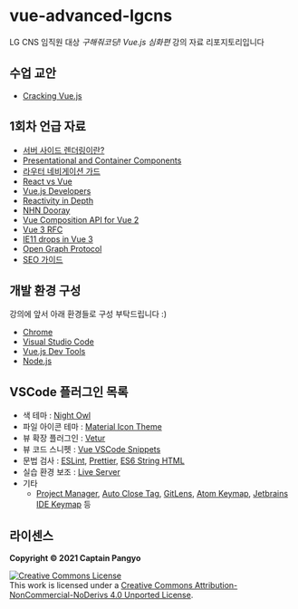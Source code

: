 # vue-advanced-lgcns

LG CNS 임직원 대상 *구해줘코딩! Vue.js 심화편* 강의 자료 리포지토리입니다

## 수업 교안

- [Cracking Vue.js](https://joshua1988.github.io/vue-camp)

## 1회차 언급 자료

- [서버 사이드 렌더링이란?](https://joshua1988.github.io/vue-camp/nuxt/ssr.html#%ED%81%B4%EB%9D%BC%EC%9D%B4%EC%96%B8%ED%8A%B8-%EC%82%AC%EC%9D%B4%EB%93%9C-%EB%A0%8C%EB%8D%94%EB%A7%81)
- [Presentational and Container Components](https://medium.com/@dan_abramov/smart-and-dumb-components-7ca2f9a7c7d0)
- [라우터 네비게이션 가드](https://router.vuejs.org/guide/advanced/navigation-guards.html#in-component-guards)
- [React vs Vue](https://joshua1988.github.io/web-development/translation/vue-or-react/#%ED%81%B0-%EA%B7%9C%EB%AA%A8%EC%9D%98-%EC%95%B1%EC%9D%84-%EB%A7%8C%EB%93%9C%EC%8B%A0%EB%8B%A4%EB%A9%B4-react)
- [Vue.js Developers](https://vuejsdevelopers.com/)
- [Reactivity in Depth](https://vuejs.org/v2/guide/reactivity.html)
- [NHN Dooray](https://dooray.com/)
- [Vue Composition API for Vue 2](https://github.com/vuejs/composition-api)
- [Vue 3 RFC](https://github.com/vuejs/rfcs/pull/42)
- [IE11 drops in Vue 3](https://github.com/vuejs/rfcs/discussions/296)
- [Open Graph Protocol](https://ogp.me/)
- [SEO 가이드](https://developers.google.com/search/docs/beginner/seo-starter-guide?hl=ko)


## 개발 환경 구성

강의에 앞서 아래 환경들로 구성 부탁드립니다 :)

- [Chrome](https://www.google.com/intl/ko/chrome/)
- [Visual Studio Code](https://code.visualstudio.com/)
- [Vue.js Dev Tools](https://chrome.google.com/webstore/detail/vuejs-devtools/nhdogjmejiglipccpnnnanhbledajbpd)
- [Node.js](https://nodejs.org/ko/)

## VSCode 플러그인 목록

- 색 테마 : [Night Owl](https://marketplace.visualstudio.com/items?itemName=sdras.night-owl)
- 파일 아이콘 테마 : [Material Icon Theme](https://marketplace.visualstudio.com/items?itemName=PKief.material-icon-theme)
- 뷰 확장 플러그인 : [Vetur](https://marketplace.visualstudio.com/items?itemName=octref.vetur)
- 뷰 코드 스니펫 : [Vue VSCode Snippets](https://marketplace.visualstudio.com/items?itemName=sdras.vue-vscode-snippets)
- 문법 검사 : [ESLint](https://marketplace.visualstudio.com/items?itemName=dbaeumer.vscode-eslint), [Prettier](https://marketplace.visualstudio.com/items?itemName=esbenp.prettier-vscode), [ES6 String HTML](https://marketplace.visualstudio.com/items?itemName=Tobermory.es6-string-html)
- 실습 환경 보조 : [Live Server](https://marketplace.visualstudio.com/items?itemName=ritwickdey.LiveServer)
- 기타
  - [Project Manager](https://marketplace.visualstudio.com/items?itemName=alefragnani.project-manager), [Auto Close Tag](https://marketplace.visualstudio.com/items?itemName=formulahendry.auto-close-tag), [GitLens](https://marketplace.visualstudio.com/items?itemName=eamodio.gitlens), [Atom Keymap](https://marketplace.visualstudio.com/items?itemName=ms-vscode.atom-keybindings), [Jetbrains IDE Keymap](https://marketplace.visualstudio.com/items?itemName=isudox.vscode-jetbrains-keybindings) 등

## 라이센스

**Copyright © 2021 Captain Pangyo**

<a rel="license" href="http://creativecommons.org/licenses/by-nc-nd/4.0/"><img alt="Creative Commons License" style="border-width:0" src="https://i.creativecommons.org/l/by-nc-nd/4.0/88x31.png" /></a><br />This work is licensed under a <a rel="license" href="http://creativecommons.org/licenses/by-nc-nd/4.0/">Creative Commons Attribution-NonCommercial-NoDerivs 4.0 Unported License</a>.
